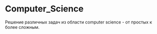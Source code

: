 # Computer_Science
Решение различных задач из области computer science - от простых к более сложным.
